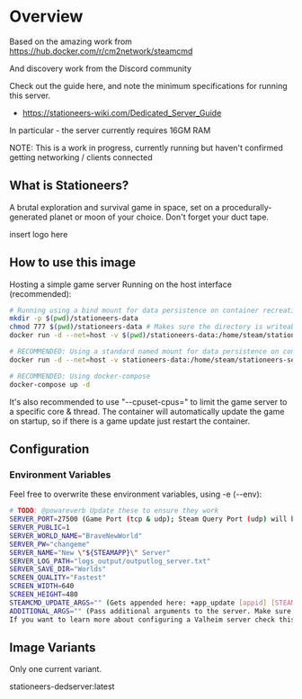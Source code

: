 # Overview

Based on the amazing work from
https://hub.docker.com/r/cm2network/steamcmd

And discovery work from the Discord community

Check out the guide here, and note the minimum specifications for running this server.
- https://stationeers-wiki.com/Dedicated_Server_Guide

In particular - the server currently requires 16GM RAM

NOTE: This is a work in progress, currently running but haven't confirmed getting networking / clients connected

## What is Stationeers?
A brutal exploration and survival game in space, set on a procedurally-generated planet or moon of your choice.  Don't forget your duct tape.

insert logo here

## How to use this image
Hosting a simple game server
Running on the host interface (recommended):

```sh
# Running using a bind mount for data persistence on container recreation:
mkdir -p $(pwd)/stationeers-data
chmod 777 $(pwd)/stationeers-data # Makes sure the directory is writeable by the unprivileged container user
docker run -d --net=host -v $(pwd)/stationeers-data:/home/steam/stationeers-server-dedicated/ --name=stationeers-dedicated powareverb/stationeers-dedserver

# RECOMMENDED: Using a standard named mount for data persistence on container recreation:
docker run -d --net=host -v stationeers-data:/home/steam/stationeers-server-dedicated/ --name=stationeers-dedicated powareverb/stationeers-dedserver

# RECOMMENDED: Using docker-compose
docker-compose up -d

```
It's also recommended to use "--cpuset-cpus=" to limit the game server to a specific core & thread.
The container will automatically update the game on startup, so if there is a game update just restart the container.

## Configuration
### Environment Variables
Feel free to overwrite these environment variables, using -e (--env):

```sh
# TODO: @powareverb Update these to ensure they work
SERVER_PORT=27500 (Game Port (tcp & udp); Steam Query Port (udp) will be SERVER_PORT + 1)
SERVER_PUBLIC=1
SERVER_WORLD_NAME="BraveNewWorld"
SERVER_PW="changeme"
SERVER_NAME="New \"${STEAMAPP}\" Server"
SERVER_LOG_PATH="logs_output/outputlog_server.txt"
SERVER_SAVE_DIR="Worlds"
SCREEN_QUALITY="Fastest"
SCREEN_WIDTH=640
SCREEN_HEIGHT=480
STEAMCMD_UPDATE_ARGS="" (Gets appended here: +app_update [appid] [STEAMCMD_UPDATE_ARGS]; Example: "validate")
ADDITIONAL_ARGS="" (Pass additional arguments to the server. Make sure to escape correctly!)
If you want to learn more about configuring a Valheim server check this documentation.
```

## Image Variants
Only one current variant.

stationeers-dedserver:latest
